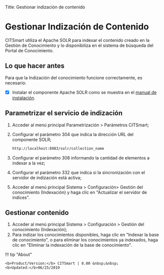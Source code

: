 Title: Gestionar indización de contenido

# Gestionar Indización de Contenido

CITSmart utiliza el Apache SOLR para indexar el contenido creado en la Gestión de Conocimiento y lo disponibiliza en el sistema de búsqueda del Portal de Conocimiento.

## Lo que hacer antes

Para que la Indización del conocimiento funcione correctamente, es necesario:

* [x] Instalar el componente Apache SOLR como se muestra en el [manual de instalación][1].

## Parametrizar el servicio de indización

1. Acceder al menú principal Parametrización > Parámetros CITSmart;
2. Configurar el parámetro 304 que indica la dirección URL del componente SOLR;

    ```sh
    http://localhost:8983/solr/collection_name
    ```

3. Configurar el parámetro 308 informando la cantidad de elementos a indexar a la vez;
4. Configurar el parámetro 332 que indica si la sincronización con el servidor de indización está activa;
5. Acceder al menú principal Sistema > Configuración> Gestión del conocimiento (Indexación) y haga clic en "Actualizar el servidor de índices".

## Gestionar contenido

1. Acceder al menú principal Sistema > Configuración > Gestión del conocimiento (Indexación);
2. Para indizar los conocimientos disponibles, haga clic en "Indexar la base de conocimiento", o para eliminar los conocimientos ya 
indexados, haga clic en "Eliminar la indexación de la base de conocimiento".


!!! tip "About"

    <b>Product/Version:</b> CITSmart | 8.00 &nbsp;&nbsp;
    <b>Updated:</b>06/25/2019

[1]:/es-es/citsmart-platform-8/get-started/installation-and-upgrade/download-software.html#servidor-de-indexacao-apache-solr_1
